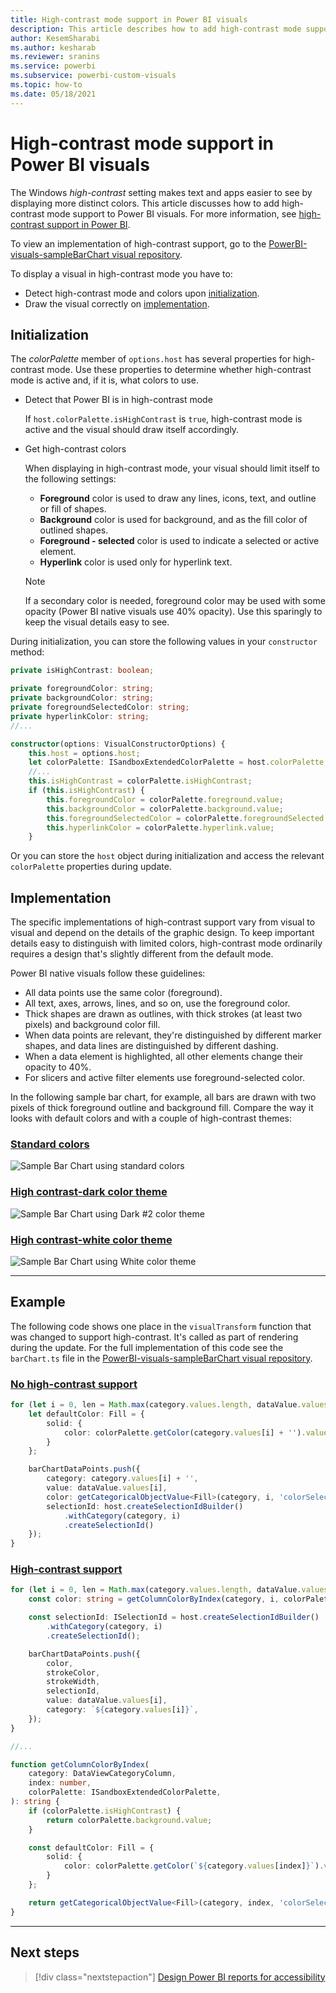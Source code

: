 ```yaml
---
title: High-contrast mode support in Power BI visuals
description: This article describes how to add high-contrast mode support to Power BI visuals.
author: KesemSharabi
ms.author: kesharab
ms.reviewer: sranins
ms.service: powerbi
ms.subservice: powerbi-custom-visuals
ms.topic: how-to
ms.date: 05/18/2021
---
```


# High-contrast mode support in Power BI visuals

The Windows *high-contrast* setting makes text and apps easier to see by displaying more distinct colors. This article discusses how to add high-contrast mode support to Power BI visuals. For more information, see [high-contrast support in Power BI](../../create-reports/desktop-accessibility-creating-reports.md#high-contrast-color-view).

To view an implementation of high-contrast support, go to the [PowerBI-visuals-sampleBarChart visual repository](https://github.com/Microsoft/PowerBI-visuals-sampleBarChart/commit/61011c82b66ca0d3321868f1d089c65101ca42e6).

To display a visual in high-contrast mode you have to:

* Detect high-contrast mode and colors upon [initialization](#initialization).
* Draw the visual correctly on [implementation](#implementation).

## Initialization

The *colorPalette* member of `options.host` has several properties for high-contrast mode. Use these properties to determine whether high-contrast mode is active and, if it is, what colors to use.

* Detect that Power BI is in high-contrast mode

    If `host.colorPalette.isHighContrast` is `true`, high-contrast mode is active and the visual should draw itself accordingly.

* Get high-contrast colors

    When displaying in high-contrast mode, your visual should limit itself to the following settings:

    * **Foreground** color is used to draw any lines, icons, text, and outline or fill of shapes.
    * **Background** color is used for background, and as the fill color of outlined shapes.
    * **Foreground - selected** color is used to indicate a selected or active element.
    * **Hyperlink** color is used only for hyperlink text.

    > [!NOTE]
    > If a secondary color is needed, foreground color may be used with some opacity (Power BI native visuals use 40% opacity). Use this sparingly to keep the visual details easy to see.

During initialization, you can store the following values in your `constructor` method:

```typescript
private isHighContrast: boolean;

private foregroundColor: string;
private backgroundColor: string;
private foregroundSelectedColor: string;
private hyperlinkColor: string;
//...

constructor(options: VisualConstructorOptions) {
    this.host = options.host;
    let colorPalette: ISandboxExtendedColorPalette = host.colorPalette;
    //...
    this.isHighContrast = colorPalette.isHighContrast;
    if (this.isHighContrast) {
        this.foregroundColor = colorPalette.foreground.value;
        this.backgroundColor = colorPalette.background.value;
        this.foregroundSelectedColor = colorPalette.foregroundSelected.value;
        this.hyperlinkColor = colorPalette.hyperlink.value;
    }
```

Or you can store the `host` object during initialization and access the relevant `colorPalette` properties during update.

## Implementation

The specific implementations of high-contrast support vary from visual to visual and depend on the details of the graphic design. To keep important details easy to distinguish with limited colors, high-contrast mode ordinarily requires a design that's slightly different from the default mode.

Power BI native visuals follow these guidelines:

* All data points use the same color (foreground).
* All text, axes, arrows, lines, and so on, use the foreground color.
* Thick shapes are drawn as outlines, with thick strokes (at least two pixels) and background color fill.
* When data points are relevant, they're distinguished by different marker shapes, and data lines are distinguished by different dashing.
* When a data element is highlighted, all other elements change their opacity to 40%.
* For slicers and active filter elements use foreground-selected color.

In the following sample bar chart, for example, all bars are drawn with two pixels of thick foreground outline and background fill. Compare the way it looks with default colors and with a couple of high-contrast themes:

### [Standard colors](#tab/Standard)

![Sample Bar Chart using standard colors](media/high-contrast-support/hc-samplebarchart-standard.png)

### [High contrast-dark color theme](#tab/Dark)

![Sample Bar Chart using *Dark #2* color theme](media/high-contrast-support/hc-samplebarchart-dark2.png)

### [High contrast-white color theme](#tab/White)

![Sample Bar Chart using *White* color theme](media/high-contrast-support/hc-samplebarchart-white.png)

---

## Example

The following code shows one place in the `visualTransform` function that was changed to support high-contrast. It's called as part of rendering during the update. For the full implementation of this code see the `barChart.ts` file in the [PowerBI-visuals-sampleBarChart visual repository](https://github.com/Microsoft/PowerBI-visuals-sampleBarChart/commit/61011c82b66ca0d3321868f1d089c65101ca42e6).

### [No high-contrast support](#tab/NoHighContrast)

```typescript
for (let i = 0, len = Math.max(category.values.length, dataValue.values.length); i < len; i++) {
    let defaultColor: Fill = {
        solid: {
            color: colorPalette.getColor(category.values[i] + '').value
        }
    };

    barChartDataPoints.push({
        category: category.values[i] + '',
        value: dataValue.values[i],
        color: getCategoricalObjectValue<Fill>(category, i, 'colorSelector', 'fill', defaultColor).solid.color,
        selectionId: host.createSelectionIdBuilder()
            .withCategory(category, i)
            .createSelectionId()
    });
}
```

### [High-contrast support](#tab/HighContrast)

```typescript
for (let i = 0, len = Math.max(category.values.length, dataValue.values.length); i < len; i++) {
    const color: string = getColumnColorByIndex(category, i, colorPalette);

    const selectionId: ISelectionId = host.createSelectionIdBuilder()
        .withCategory(category, i)
        .createSelectionId();

    barChartDataPoints.push({
        color,
        strokeColor,
        strokeWidth,
        selectionId,
        value: dataValue.values[i],
        category: `${category.values[i]}`,
    });
}

//...

function getColumnColorByIndex(
    category: DataViewCategoryColumn,
    index: number,
    colorPalette: ISandboxExtendedColorPalette,
): string {
    if (colorPalette.isHighContrast) {
        return colorPalette.background.value;
    }

    const defaultColor: Fill = {
        solid: {
            color: colorPalette.getColor(`${category.values[index]}`).value,
        }
    };

    return getCategoricalObjectValue<Fill>(category, index, 'colorSelector', 'fill', defaultColor).solid.color;
}
```

---

## Next steps

>[!div class="nextstepaction"]
>[Design Power BI reports for accessibility](../../create-reports/desktop-accessibility-creating-reports.md)
